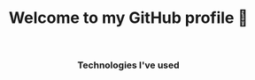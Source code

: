 <h1 align="center"> Welcome to my GitHub profile 👋 </h1>
  
<!-- <p align="center">
  <a href="https://github.com/PetarMatev">
    <img height="150em" src="https://github-readme-stats.vercel.app/api?username=PetarMatev&theme=dark&show_icons=true" />
    <img height="150em" src="https://github-readme-stats.vercel.app/api/top-langs/?username=PetarMatev&theme=dark&layout=compact&hide=HTML,CSS" />
  </a>
</p> -->

<br>

<h3 align="center">Technologies I've used</h3>

<!-- | Technology | Purpose of use |
| :----------: | -------------- |

| <img align="center" alt="Python" width="35px" src="https://cdn.jsdelivr.net/npm/programming-languages-logos/src/python/python.png"/>| Learned the fundamentals of programming and advanced programming concepts during my time at the Software University, where I completed the following courses:</br>- [Programming Basics with Python](https://github.com/PetarMatev/SoftUni-Python-Basics)</br>- [Programming Fundamentals with Python](https://github.com/PetarMatev/SoftUni-Python-Fundamentals)</br>- [Python Advanced](https://github.com/PetarMatev/SoftUni-Python-Advanced)</br>- [Python OOP](https://github.com/PetarMatev/Softuni-Python-OOP)</br>- [Python Web Basics](https://github.com/PetarMatev/SoftUni-Python-Web-Basics)</br>- [Django Framework](https://github.com/PetarMatev/SoftUni-Python-Web-Django)</br></br>Developed an app for an [assesment](https://github.com/PetarMatev/Access-Control) and other small applications like the [2048 game](https://github.com/PetarMatev/2048) |


<p align="center">
	<img align="center" alt="Python" width="35px" src="https://cdn.jsdelivr.net/npm/programming-languages-logos/src/python/python.png"/>

	
</p>

<br>

<h3 align="center">Ways to connect with me</h3>
<br/>
<p align="center">
	<a href="https://www.linkedin.com/in/petar-matev-69160451"><img alt="LinkedIn" src="https://img.shields.io/badge/LinkedIn-Petar%20Matev%20-blue?style=flat-square&logo=linkedin"></a>
	<a href="petargmatev@gmail.com"><img alt="Email" src="https://img.shields.io/badge/Email-petargmatev@gmail.com-blue?style=flat-square&logo=gmail"></a>
</p>
